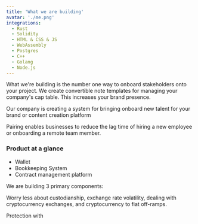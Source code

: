 ```yaml
---
title: 'What we are building'
avatar: './me.png'
integrations:
  - Rust
  - Solidity
  - HTML & CSS & JS
  - WebAssembly
  - Postgres
  - C++
  - Golang
  - Node.js
---
```


What we're building is the number one way to onboard stakeholders onto your project. We create convertible note templates for managing your company's cap table. This increases your brand presence.

Our company is creating a system for bringing onboard new talent for your brand or content creation platform

Pairing enables businesses to reduce the lag time of hiring a new employee or onboarding a remote team member.

### Product at a glance

- Wallet
- Bookkeeping System
- Contract management platform

We are building 3 primary components:

Worry less about custodianship, exchange rate volatility, dealing with cryptocurrency exchanges, and cryptocurrency to fiat off-ramps.

Protection with
